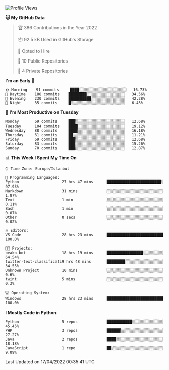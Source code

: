 <!--START_SECTION:waka-->
![Profile Views](http://img.shields.io/badge/Profile%20Views-0-blue)

**🐱 My GitHub Data** 

> 🏆 386 Contributions in the Year 2022
 > 
> 📦 92.5 kB Used in GitHub's Storage 
 > 
> 💼 Opted to Hire
 > 
> 📜 10 Public Repositories 
 > 
> 🔑 4 Private Repositories  
 > 
**I'm an Early 🐤** 

```text
🌞 Morning    91 commits     ████░░░░░░░░░░░░░░░░░░░░░   16.73% 
🌆 Daytime    188 commits    ████████░░░░░░░░░░░░░░░░░   34.56% 
🌃 Evening    230 commits    ██████████░░░░░░░░░░░░░░░   42.28% 
🌙 Night      35 commits     █░░░░░░░░░░░░░░░░░░░░░░░░   6.43%

```
📅 **I'm Most Productive on Tuesday** 

```text
Monday       69 commits     ███░░░░░░░░░░░░░░░░░░░░░░   12.68% 
Tuesday      104 commits    ████░░░░░░░░░░░░░░░░░░░░░   19.12% 
Wednesday    88 commits     ████░░░░░░░░░░░░░░░░░░░░░   16.18% 
Thursday     61 commits     ██░░░░░░░░░░░░░░░░░░░░░░░   11.21% 
Friday       69 commits     ███░░░░░░░░░░░░░░░░░░░░░░   12.68% 
Saturday     83 commits     ███░░░░░░░░░░░░░░░░░░░░░░   15.26% 
Sunday       70 commits     ███░░░░░░░░░░░░░░░░░░░░░░   12.87%

```


📊 **This Week I Spent My Time On** 

```text
⌚︎ Time Zone: Europe/Istanbul

💬 Programming Languages: 
Python                   27 hrs 47 mins      ████████████████████████░   97.93% 
Markdown                 31 mins             ░░░░░░░░░░░░░░░░░░░░░░░░░   1.87% 
Text                     1 min               ░░░░░░░░░░░░░░░░░░░░░░░░░   0.11% 
Bash                     1 min               ░░░░░░░░░░░░░░░░░░░░░░░░░   0.07% 
Other                    0 secs              ░░░░░░░░░░░░░░░░░░░░░░░░░   0.02%

🔥 Editors: 
VS Code                  28 hrs 23 mins      █████████████████████████   100.0%

🐱‍💻 Projects: 
beako-bot                18 hrs 19 mins      ████████████████░░░░░░░░░   64.54% 
twitter-text-classificati9 hrs 48 mins       ████████░░░░░░░░░░░░░░░░░   34.55% 
Unknown Project          10 mins             ░░░░░░░░░░░░░░░░░░░░░░░░░   0.6% 
twint                    5 mins              ░░░░░░░░░░░░░░░░░░░░░░░░░   0.3%

💻 Operating System: 
Windows                  28 hrs 23 mins      █████████████████████████   100.0%

```

**I Mostly Code in Python** 

```text
Python                   5 repos             ███████████░░░░░░░░░░░░░░   45.45% 
PHP                      3 repos             ██████░░░░░░░░░░░░░░░░░░░   27.27% 
Java                     2 repos             ████░░░░░░░░░░░░░░░░░░░░░   18.18% 
JavaScript               1 repo              ██░░░░░░░░░░░░░░░░░░░░░░░   9.09%

```



 Last Updated on 17/04/2022 00:35:41 UTC
<!--END_SECTION:waka-->

<!--
**3nws/3nws** is a ✨ _special_ ✨ repository because its `README.md` (this file) appears on your GitHub profile.

Here are some ideas to get you started:

- 🔭 I’m currently working on ...
- 🌱 I’m currently learning ...
- 👯 I’m looking to collaborate on ...
- 🤔 I’m looking for help with ...
- 💬 Ask me about ...
- 📫 How to reach me: ...
- 😄 Pronouns: ...
- ⚡ Fun fact: ...
-->
